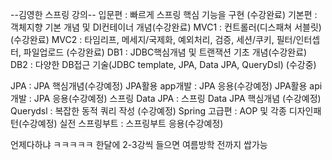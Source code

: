 --김영한 스프링 강의--
입문편 : 빠르게 스프링 핵심 기능을 구현 (수강완료)
기본편 : 객체지향 기본 개념 및 DI컨테이너 개념(수강완료)
MVC1 : 컨트롤러(디스패쳐 서블릿) (수강완료)
MVC2 : 타임리프, 메세지/국제화, 예외처리, 검증, 세션/쿠키, 필터/인터셉터, 파일업로드 (수강완료)
DB1 : JDBC핵심개념 및 트랜잭션 기초 개념(수강완료)
DB2 : 다양한 DB접근 기술(JDBC template, JPA, Data JPA, QueryDsl) (수강중)

JPA : JPA 핵심개념(수강예정)
JPA활용 app개발 : JPA 응용(수강예정)
JPA활용 api개발 : JPA 응용(수강예정)
스프링 Data JPA : 스프링 Data JPA 핵심개념 (수강예정)
Querydsl : 복잡한 동적 쿼리 작성 (수강예정)
Spring 고급편 : AOP 및 각종 디자인패턴(수강예정)
실전 스프링부트 : 스프링부트 응용(수강예정)

언제다하냐 ㅋㅋㅋㅋㅋ 한달에 2-3강씩 들으면 여름방학 전까지 쌉가능 